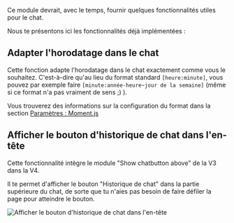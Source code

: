 Ce module devrait, avec le temps, fournir quelques fonctionnalités utiles pour le chat.

Nous te présentons ici les fonctionnalités déjà implémentées :

## Adapter l'horodatage dans le chat

Cette fonction adapte l'horodatage dans le chat exactement comme vous le souhaitez.
C'est-à-dire qu'au lieu du format standard `[heure:minute]`,
 vous pouvez par exemple faire `[minute:année-heure~jour de la semaine]` (même si ce format n'a pas vraiment de sens ;) ).

Vous trouverez des informations sur la configuration du format dans la section [Paramètres : Moment.js](../../settings.md#moment-js)

## Afficher le bouton d'historique de chat dans l'en-tête

Cette fonctionnalité intègre le module "Show chatbutton above" de la V3 dans la V4.

Il te permet d'afficher le bouton "Historique de chat" dans la partie supérieure du chat,
 de sorte que tu n'aies pas besoin de faire défiler la page pour atteindre le bouton.

![Afficher le bouton d'historique de chat dans l'en-tête](./cloneHistoryBtnToHeader.png)
